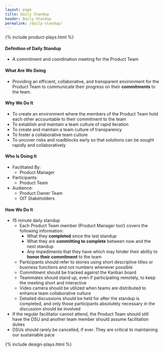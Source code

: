 ```yaml
---
layout: page
title: Daily Standup
header: Daily Standup
permalink: /daily-standup/
---
```

<div class="row">
    <div class="col-md-3">
        {% include product-plays.html %}
    </div>
    <div class="col-md-6">
    <h4 class="Definition" id="Definition">
            Definition of Daily Standup
        </h4>
        <ul>
            <li>
                A commitment and coordination meeting for the Product Team
            </li>
        </ul>
        <h4 class="What" id="What">
            What Are We Doing
        </h4>
	<ul>
        <li>Providing an efficient, collaborative, and transparent environment for the Product Team to communicate their progress on their <b>commitments</b> to the team.</li>
	</ul>
        <h4 class="Why" id="Why">
            Why We Do It
        </h4>
    <ul>
        <li>To create an environment where the members of the Product Team hold each other accountable to their commitment to the team</li>
        <li>To establish and maintain a team culture of rapid iteration</li>
        <li>To create and maintain a team culture of transparency</li>
        <li>To foster a collaborative team culture</li>
        <li>To uncover risks and roadblocks early so that solutions can be sought rapidly and collaboratively</li>
	</ul>
        <h4 class="Who" id="Who">
            Who Is Doing It
        </h4>
        <ul>
            <li>Facilitated By:
                <ul>
                    <li>Product Manager</li>
                </ul>
            </li>
            <li>Participants:
                <ul>
                    <li>Product Team </li>
                </ul>
            </li>
            <li>Audience:
                <ul>
                    <li>Product Owner Team</li>
                    <li>OIT Stakeholders</li>
                </ul>
            </li>
        </ul>
<h4 class="How" id="How">
    How We Do It
</h4>
<ul>
    <li>15 minute daily standup
        <ul>
            <li>Each Product Team member (Product Manager too!) covers the following  information:
                <ul>
                    <li>What they <b>completed</b> since the last standup</li>
                    <li>What they are <b>committing to complete</b> between now and the next standup</li>
                    <li>Any impediments that they have which may hinder their ability to <b>honor their commitment</b> to the team</li>
                </ul>
            </li>
	    <li>Participants should refer to stories using short descriptive titles or business functions and not numbers whenever possible</li>
            <li>Commitment should be tracked against the Kanban board</li>
            <li>Teammates should stand up, even if participating remotely, to keep the meeting short and interactive</li>
            <li>Video camera should be utilized when teams are distributed to enhance team collaborative culture</li>
            <li>Detailed discussions should be held for after the standup is completed, and only those participants absolutely necessary in the discussion should be involved</li>
	 </ul>
	    <li>If the regular facilitator cannot attend, the Product Team should still have the DSU and another team member should assume facilitation duties</li>
	    <li>DSUs should rarely be cancelled, if ever.  They are critical to maintaining our sustainable pace</li>
     </li>
</ul>
    </div>
    <div class="col-md-3">
        {% include design-plays.html %}
    </div>
</div>
